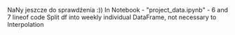 NaNy  jeszcze do  sprawdźenia :))
In Notebook - "project_data.ipynb" -  6 and 7 lineof code Split df into weekly individual DataFrame, not necessary to Interpolation
